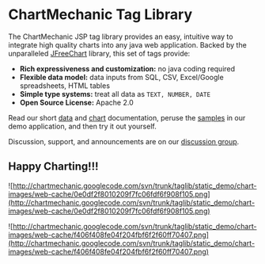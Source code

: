 # ChartMechanic Tag Library #

The ChartMechanic JSP tag library provides an easy, intuitive way to integrate high quality charts into any java web application. Backed by the unparalleled [JFreeChart](http://jfree.org/jfreechart/) library, this set of tags provide:

  * **Rich expressiveness and customization:** no java coding required
  * **Flexible data model:** data inputs from SQL, CSV, Excel/Google spreadsheets, HTML tables
  * **Simple type systems:** treat all data as `TEXT, NUMBER, DATE`
  * **Open Source License:** Apache 2.0

Read our short [data](DataDoc.md) and [chart](ChartDoc.md) documentation, peruse the [samples](http://chartmechanic.googlecode.com/svn/trunk/taglib/static_demo/index.jsp) in our demo application, and then try it out yourself.

Discussion, support, and announcements are on our [discussion group](http://groups.google.com/group/chartmechanic).

## **Happy Charting**!!! ##

![http://chartmechanic.googlecode.com/svn/trunk/taglib/static_demo/chart-images/web-cache/0e0df2f8010209f7fc06fdf6f908f105.png](http://chartmechanic.googlecode.com/svn/trunk/taglib/static_demo/chart-images/web-cache/0e0df2f8010209f7fc06fdf6f908f105.png)

![http://chartmechanic.googlecode.com/svn/trunk/taglib/static_demo/chart-images/web-cache/f406f408fe04f204fbf6f2f60ff70407.png](http://chartmechanic.googlecode.com/svn/trunk/taglib/static_demo/chart-images/web-cache/f406f408fe04f204fbf6f2f60ff70407.png)